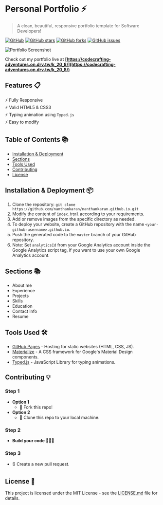 # Personal Portfolio ⚡️ 
> A clean, beautiful, responsive portfolio template for Software Developers!

[![GitHub](https://img.shields.io/github/license/nanthankaran/nanthankaran.github.io)](https://github.com/nanthankaran/nanthankaran.github.io/blob/master/LICENSE)
[![GitHub stars](https://img.shields.io/github/stars/nanthankaran/nanthankaran.github.io)](https://github.com/nanthankaran/nanthankaran.github.io/stargazers)
[![GitHub forks](https://img.shields.io/github/forks/nanthankaran/nanthankaran.github.io)](https://github.com/nanthankaran/nanthankaran.github.io/network)
[![GitHub issues](https://img.shields.io/github/issues/nanthankaran/nanthankaran.github.io)](https://github.com/nanthankaran/nanthankaran.github.io/issues)

![Portfolio Screenshot](portfolio-screenshot.png)

Check out my portfolio live at **[https://codecrafting-adventures.on.drv.tw/k_20_8/](https://codecrafting-adventures.on.drv.tw/k_20_8/)**

## Features 📋
⚡️ Fully Responsive\
⚡️ Valid HTML5 & CSS3\
⚡️ Typing animation using `Typed.js`\
⚡️ Easy to modify

## Table of Contents 📚
- [Installation & Deployment](#installation--deployment)
- [Sections](#sections)
- [Tools Used](#tools-used)
- [Contributing](#contributing)
- [License](#license)

## Installation & Deployment 📦
1. Clone the repository: `git clone https://github.com/nanthankaran/nanthankaran.github.io.git`
2. Modify the content of `index.html` according to your requirements.
3. Add or remove images from the specific directory as needed.
4. To deploy your website, create a GitHub repository with the name `<your-github-username>.github.io`.
5. Push the generated code to the `master` branch of your GitHub repository.
6. Note: Set `analyticsId` from your Google Analytics account inside the Google Analytics script tag, if you want to use your own Google Analytics account.

## Sections 📚
- About me
- Experience
- Projects
- Skills
- Education
- Contact Info
- Resume

## Tools Used 🛠️
- [GitHub Pages](https://create-react-app.dev/docs/deployment/#github-pages) - Hosting for static websites (HTML, CSS, JS).
- [Materialize](https://materializecss.com/) - A CSS framework for Google's Material Design components.
- [Typed.js](https://mattboldt.com/demos/typed-js/) - JavaScript Library for typing animations.

## Contributing 💡
### Step 1
- **Option 1**
    - 🍴 Fork this repo!
- **Option 2**
    - 👯 Clone this repo to your local machine.

### Step 2
- **Build your code** 🔨🔨🔨

### Step 3
- 🔃 Create a new pull request.

## License 📄
This project is licensed under the MIT License - see the [LICENSE.md](./LICENSE) file for details.
